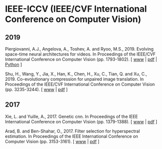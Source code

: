 # IEEE-ICCV (IEEE/CVF International Conference on Computer Vision)

## 2019

Piergiovanni, A.J., Angelova, A., Toshev, A. and Ryoo, M.S., 2019. Evolving space-time neural architectures for videos. In Proceedings of the IEEE/CVF International Conference on Computer Vision (pp. 1793-1802). [ [www](https://openaccess.thecvf.com/content_ICCV_2019/html/Piergiovanni_Evolving_Space-Time_Neural_Architectures_for_Videos_ICCV_2019_paper.html) | [pdf](https://openaccess.thecvf.com/content_ICCV_2019/papers/Piergiovanni_Evolving_Space-Time_Neural_Architectures_for_Videos_ICCV_2019_paper.pdf) | [Python](https://github.com/google-research/google-research/tree/master/evanet) ]

Shu, H., Wang, Y., Jia, X., Han, K., Chen, H., Xu, C., Tian, Q. and Xu, C., 2019. Co-evolutionary compression for unpaired image translation. In Proceedings of the IEEE/CVF International Conference on Computer Vision (pp. 3235-3244). [ [www](https://openaccess.thecvf.com/content_ICCV_2019/html/Shu_Co-Evolutionary_Compression_for_Unpaired_Image_Translation_ICCV_2019_paper.html) | [pdf](https://openaccess.thecvf.com/content_ICCV_2019/papers/Shu_Co-Evolutionary_Compression_for_Unpaired_Image_Translation_ICCV_2019_paper.pdf) ]

## 2017

Xie, L. and Yuille, A., 2017. Genetic cnn. In Proceedings of the IEEE International Conference on Computer Vision (pp. 1379-1388). [ [www](https://openaccess.thecvf.com/content_iccv_2017/html/Xie_Genetic_CNN_ICCV_2017_paper.html) | [pdf](https://openaccess.thecvf.com/content_ICCV_2017/papers/Xie_Genetic_CNN_ICCV_2017_paper.pdf) ]

Arad, B. and Ben-Shahar, O., 2017. Filter selection for hyperspectral estimation. In Proceedings of the IEEE International Conference on Computer Vision (pp. 3153-3161). [ [www](https://openaccess.thecvf.com/content_iccv_2017/html/Arad_Filter_Selection_for_ICCV_2017_paper.html) | [pdf](https://openaccess.thecvf.com/content_ICCV_2017/papers/Arad_Filter_Selection_for_ICCV_2017_paper.pdf) ]
